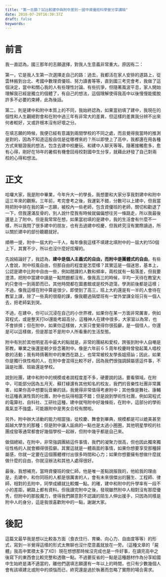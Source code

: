 ```yaml
---
title: "第一志願？試比較建中與附中差別－國中資優班科學營分享講稿"
date: 2018-07-29T16:39:37Z
draft: false
keywords:
---
```


前言
=======
我一直認為，國三那年的志願選擇，對我人生意義非常重大。原因有二：

第一，它是我人生第一次選擇走自己的路：過去，我都活在家人安排的道路上，從雲林搬到台北、考國中數理資優班、努力讀書等等，直到國三考完會考，我做了這個決定，當中和關心我的人有些理性討論、有些抗爭，但隨著風波平息，家人開始理解我已經是獨立的個體了，有自己的想法，這個理解使得我高中以後慢慢能擺脫許多不必要的束縛，此為後話。

第二，則是建中和附中本質上的不同，我始終認為，如果當初填了建中，我現在的個性和人生觀絕對會和在附中過三年有非常大的差異，但這樣的差異我分辨不出來何者較好，又或許根本沒有好壞之分。

在填志願的時候，我便已經有意識到兩間學校的不同之處，而且覺得我當時的推測是對的，因為不知道這股自信是從哪裡來的？所以即使上了高中，我都還在用各種方式來驗證我的想法，包含去建中校慶玩、和建中人聊天等等。隨著接觸愈多，愈有心得，剛好在18年的暑假有機會回母校對國中生分享，就藉此紓發了自己對兩校的心得和想法。

正文
=====
哈囉大家，我是附中畢業，今年升大一的學長，我想要和大家分享我對建中和附中這三年來的觀察。三年前，考完會考之後，我運氣不錯，分數可以上建中，但我當時把附中排在我的第一志願，被校內一些老師，包含資優班的老師，關切和勸退了一下，但我還滿反骨的，別人說什麼我有時候就偏偏想往另一條路走，所以我最後還是上了附中。但是我常常在想，如果當初填的是建中，我的生活會有什麼不一樣，所以我問了很多建中的朋友，也有去過建中校慶，但我終究沒有實際讀過，所以關於建中的部份聽聽就好。

順帶一提，附中一屆大約一千人，每年像我這樣不填建北填附中的一屆大約150個上下，其實不少，所以也沒什麼好炫耀的。

先說結論好了，我認為，**建中是個人主義式的自由，而附中是團體式的自由**。有些人會說，附中校風自由，但那自由的程度是怎麼樣？其實這是一個迷思，基本上，公認是建中比附中自由一些，例如翹課的人數和頻率，兩校就有一點落差，但我要澄清，把附中當建中讀是一點問題都沒有，像我高三的時候，平均一天待在教室大約只會待一到兩節而已，其他時間都在圖書館或是校外遊蕩，學測前後都是這樣；不過，像我這樣在附中算是很少，即使到了高三，班上大約還是有一半的人會待在教室上課，除了一些真的很廢的課，像我聽過隔壁班有一堂外堂課全班只有一個人去，把老師氣到哭。

不過，在建中，你可以沉浸在自己的小世界裡，如果你在某一方面非常厲害，例如寫程式，或是整天打lol還能考超高分，這種神人在建中很多，大家習以為常，也不會排擠；但在附中，如果你這樣做，大家只會覺得你很孤僻，是一個怪人，你還是可以這樣做，但是那並不是附中人所看重的生活型態。

附中有別於其他明星高中最大的點就是，非常的團結和愛校，誇張到附中人自嘲是邪教，畢業之後還是朝夕掛念著附中。像是六年前６５周年校慶時曾發起萬人唱校歌的活動；我有時揹著附中的東西在路上，也常常被校友學長姐搭訕；因此，如果你是獨行俠性格的人，在附中會混得比較不好，因為我們很強調歸屬感這件事，不論是社團、班級還是學校。

說到社團，建中和附中的規模或者說程度差不多，硬要說的話，要看領域。在附中，可能部分因為五月天、蘇打綠還有其他知名的校友，我們的音樂性社團非常厲害，如果你高中想要玩音樂的話，我覺得非常值得考慮附中；其他像是舞社、康輔社這種表演性質的社團，附中也玩得相當不錯；但是說到學術性社團，例如寫程式的電算社、自科社、工研社這種，建中就甩附中好幾條街，在附中，這部分的學術風氣並不強盛，可能跟附中是男女合校有關啦。

另外，附中辦大活動的能力相當強，從校慶、舞會到畢典，規模都是可以媲美甚至超越大學生的那種；但是附中讓人詬病的一點也是太過小圈圈，其他明星學校的社團成發等通常都會好幾個學校一起辦，但附中幾乎都是自己來。

做個總結，在附中，非常強調團結這件事情，我們的凝聚力很高，但也因此獨來獨往性格的人就會顯得很孤僻。其實這就是一體兩面的事情，如果你想要享受那種歸屬感，你就一定要在這個團體裡付出很多時間和心力；如果你想要擁有想做什麼就做什麼的自由，你就沒辦法和其他人處得很好。

最後，我想補充，當時資優班的俊仁師，他是唯一差點說服我的，他給我的理由是，去建中，和你同班的人都是很厲害的人，會有未來很傑出的醫生、工程師、律師，相對的去附中，同學成績就比較爛一點。的確，建中和附中的升學率有一段不小的差距，網路上都有資料。但我讀完附中之後，發現雖然附中人相對沒有那麼優秀，但附中的那股魔力，使得我們願意對不認識的陌生人伸出援手，只因為同樣是附中人的身分，這是我很喜歡附中的一點，謝謝大家。

後記
===
這篇文最早我是想以比較各方面（食衣住行、育樂、向心力、自由度等等）的形式，寫到一半覺得這樣的形式太無聊也沒什麼意義就放在一旁。（這種文章的「屍體」我高中累積太多了XD）現在想想那時候沒完成也是一件好事，在讀完高中之後寫下的東西會比較完整和透徹一點。不過要反省的一點是這種題材作為分享給國中生始終是滿不適當的，離他們選填志願還有一年以上的時間，也只有少數幾個人會有該填建北或附中的煩惱而已，終究還是過於執著而忽略了實際的場合需求。